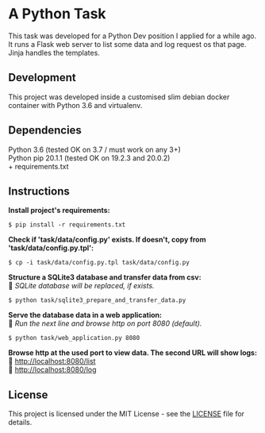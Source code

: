 # A Python Task

This task was developed for a Python Dev position I applied for a while ago. It runs a Flask web server to list some data and log request os that page. Jinja handles the templates.

## Development

This project was developed inside a customised slim debian docker container with Python 3.6 and virtualenv.

## Dependencies

Python 3.6 (tested OK on 3.7 / must work on any 3+)  
Python pip 20.1.1 (tested OK on 19.2.3 and 20.0.2)  
\+ requirements.txt

## Instructions

**Install project's requirements:**

    $ pip install -r requirements.txt

**Check if 'task/data/config.py' exists. If doesn't, copy from 'task/data/config.py.tpl':**

    $ cp -i task/data/config.py.tpl task/data/config.py

**Structure a SQLite3 database and transfer data from csv:**  
&#x1F538; *SQLite database will be replaced, if exists.*

    $ python task/sqlite3_prepare_and_transfer_data.py

**Serve the database data in a web application:**  
&#x1F539; *Run the next line and browse http on port 8080 (default).*

    $ python task/web_application.py 8080

**Browse http at the used port to view data. The second URL will show logs:**  
&#x1F539; [http://localhost:8080/list](http://localhost:8080/list)  
&#x1F539; [http://localhost:8080/log](http://localhost:8080/log)

## License

This project is licensed under the MIT License - see the [LICENSE](LICENSE) file for details.  

